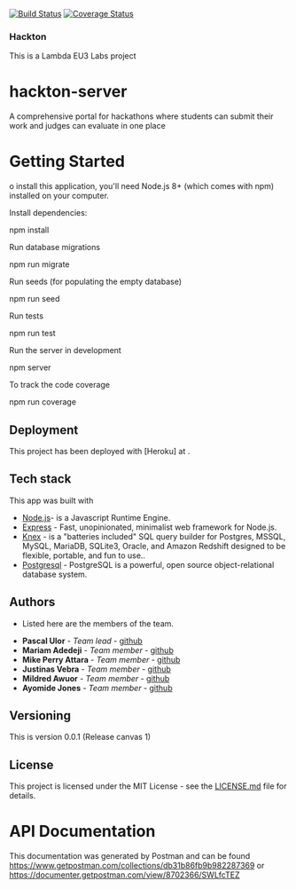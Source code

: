 [![Build Status](https://travis-ci.org/LABS-EU3/hackton-backend.svg?branch=develop)](https://travis-ci.org/LABS-EU3/hackton-backend) [![Coverage Status](https://coveralls.io/repos/github/LABS-EU3/hackton-backend/badge.svg?branch=develop)](https://coveralls.io/github/LABS-EU3/hackton-backend?branch=develop)

### Hackton

This is a Lambda EU3 Labs project

# hackton-server

A comprehensive portal for hackathons where students can submit their work and judges can evaluate in one place

# Getting Started

o install this application, you'll need Node.js 8+ (which comes with npm) installed on your computer.

Install dependencies:

npm install

Run database migrations

npm run migrate

Run seeds (for populating the empty database)

npm run seed

Run tests

npm run test

Run the server in development

npm server

To track the code coverage

npm run coverage

## Deployment

This project has been deployed with [Heroku] at .

## Tech stack

This app was built with

- [Node.js](https://nodejs.org/en/)- is a Javascript Runtime Engine.
- [Express](https://expressjs.com/) - Fast, unopinionated, minimalist web framework for Node.js.
- [Knex](http://knexjs.org/) - is a "batteries included" SQL query builder for Postgres, MSSQL, MySQL, MariaDB, SQLite3, Oracle, and Amazon Redshift designed to be flexible, portable, and fun to use..
- [Postgresql](https://www.postgresql.org/) - PostgreSQL is a powerful, open source object-relational database system.

## Authors
- Listed here are the members of the team.

* **Pascal Ulor** - *Team lead* - [github](https://github.com/PascalUlor)
* **Mariam Adedeji** - *Team member* - [github](https://github.com/mariehposa)
* **Mike Perry Attara** - *Team member* - [github](https://github.com/mikeattara)
* **Justinas Vebra** - *Team member* - [github](https://github.com/vebradev)
* **Mildred Awuor** - *Team member* - [github](https://github.com/awuorm)
* **Ayomide Jones** - *Team member* - [github](https://github.com/Ayormeday)

## Versioning
This is version 0.0.1 (Release canvas 1)

## License
This project is licensed under the MIT License - see the [LICENSE.md](LICENSE.md) file for details.

# API Documentation

This documentation was generated by Postman and can be found https://www.getpostman.com/collections/db31b86fb9b982287369 or https://documenter.getpostman.com/view/8702366/SWLfcTEZ

